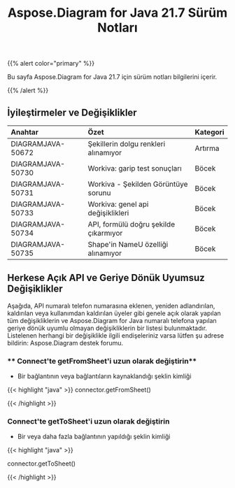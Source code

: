 ﻿---
title: Aspose.Diagram for Java 21.7 Sürüm Notları
type: docs
weight: 6
url: /tr/java/aspose-diagram-for-java-21-7-release-notes/
---
{{% alert color="primary" %}}

Bu sayfa Aspose.Diagram for Java 21.7 için sürüm notları bilgilerini içerir.

{{% /alert %}}
## **İyileştirmeler ve Değişiklikler**  ##

|**Anahtar**|**Özet**|**Kategori**|
|:- |:- |:- |
|DIAGRAMJAVA-50672|Şekillerin dolgu renkleri alınamıyor|Artırma|
|DIAGRAMJAVA-50730|Workiva: garip test sonuçları|Böcek|
|DIAGRAMJAVA-50731|Workiva - Şekilden Görüntüye sorunu|Böcek|
|DIAGRAMJAVA-50733|Workiva: genel api değişiklikleri|Böcek|
|DIAGRAMJAVA-50734|API, formülü doğru şekilde çıkarmıyor|Böcek|
|DIAGRAMJAVA-50735|Shape'in NameU özelliği alınamıyor|Böcek|
## **Herkese Açık API ve Geriye Dönük Uyumsuz Değişiklikler**
Aşağıda, API numaralı telefon numarasına eklenen, yeniden adlandırılan, kaldırılan veya kullanımdan kaldırılan üyeler gibi genele açık olarak yapılan tüm değişikliklerin ve Aspose.Diagram for Java numaralı telefona yapılan geriye dönük uyumlu olmayan değişikliklerin bir listesi bulunmaktadır. Listelenen herhangi bir değişiklikle ilgili endişeleriniz varsa lütfen şu adrese bildirin: Aspose.Diagram destek forumu.
### ** Connect'te getFromSheet'i uzun olarak değiştirin**
- Bir bağlantının veya bağlantıların kaynaklandığı şeklin kimliği

{{< highlight "java" >}}
connector.getFromSheet()

{{< /highlight >}}
### **Connect'te getToSheet'i uzun olarak değiştirin**
- Bir veya daha fazla bağlantının yapıldığı şeklin kimliği

{{< highlight "java" >}}

connector.getToSheet()

{{< /highlight >}}
